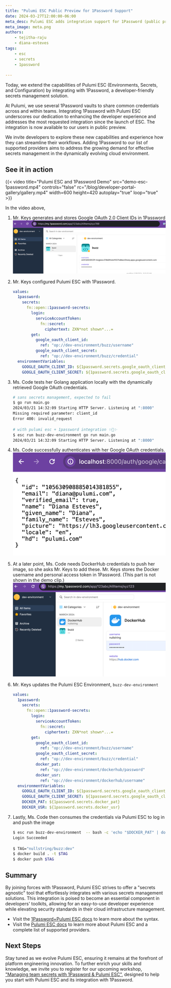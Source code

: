 ```yaml
---
title: "Pulumi ESC Public Preview for 1Password Support"
date: 2024-03-27T12:00:00-06:00
meta_desc: Pulumi ESC adds integration support for 1Password (public preview) to empower developers to work more efficiently and securely using their preferred tooling. 
meta_image: meta.png
authors:
    - tejitha-raju
    - diana-esteves
tags:
    - esc
    - secrets
    - 1password

---
```


Today, we extend the capabilities of Pulumi ESC (Environments, Secrets, and Configuration) by integrating with 1Password, a developer-friendly secrets management solution.

<!--more-->

At Pulumi, we use several 1Password vaults to share common credentials across and within teams. Integrating 1Password with Pulumi ESC underscores our dedication to enhancing the developer experience and addresses the most requested integration since the launch of ESC. The integration is now available to our users in public preview.

We invite developers to explore these new capabilities and experience how they can streamline their workflows. Adding 1Password to our list of supported providers aims to address the growing demand for effective secrets management in the dynamically evolving cloud environment.  

## See it in action

{{< video title="Pulumi ESC and 1Password Demo" src="demo-esc-1password.mp4" controls="false" rc="/blog/developer-portal-gallery/gallery.mp4" width=600 height=420 autoplay="true" loop="true" >}}

In the video above,  

1. Mr. Keys generates and stores Google OAuth 2.0 Client IDs in 1Password
![Screenshot of OAuth creds stored in 1Password](example-1.png)
2. Mr. Keys configured Pulumi ESC with 1Password.

    ```yaml
    values:
      1password:
        secrets:
          fn::open::1password-secrets:
            login:
              serviceAccountToken:
                fn::secret:
                  ciphertext: ZXN*not shown*...=
            get:
              google_oauth_client_id:
                ref: "op://dev-environment/buzz/username"
              google_oauth_client_secret:
                ref: "op://dev-environment/buzz/credential"
      environmentVariables:
        GOOGLE_OAUTH_CLIENT_ID: ${1password.secrets.google_oauth_client_id}
        GOOGLE_OAUTH_CLIENT_SECRET: ${1password.secrets.google_oauth_client_secret}
    ```

3. Ms. Code tests her Golang application locally with the dynamically retrieved Google OAuth credentials.

    ```bash
    # sans secrets management, expected to fail
    $ go run main.go
    2024/03/21 14:32:09 Starting HTTP Server. Listening at ":8000"
    Missing required parameter: client_id
    Error 400: invalid_request

    # with pulumi esc + 1password integration ✨🔐✨
    $ esc run buzz-dev-environment go run main.go
    2024/03/21 14:32:09 Starting HTTP Server. Listening at ":8000"
    ```

4. Ms. Code successfully authenticates with her Google OAuth credentials.
![Screenshot of successfully obtaining the Google User details](example-2.png)
5. At a later point, Ms. Code needs DockerHub credentials to push her image, so she asks Mr. Keys to add these. Mr. Keys stores the Docker username and personal access token in 1Password. (This part is not shown in the demo clip.)
![Screenshot of DockerHub creds stored in 1Password](example-3.png)
6. Mr. Keys updates the Pulumi ESC Environment, `​​buzz-dev-environment`

    ```yaml
    values:
      1password:
        secrets:
          fn::open::1password-secrets:
            login:
              serviceAccountToken:
                fn::secret:
                  ciphertext: ZXN*not shown*...=
            get:
              google_oauth_client_id:
                ref: "op://dev-environment/buzz/username"
              google_oauth_client_secret:
                ref: "op://dev-environment/buzz/credential"
              docker_pat:
                ref: "op://dev-environment/dockerhub/password"
              docker_usr:
                ref: "op://dev-environment/dockerhub/username"
      environmentVariables:
        GOOGLE_OAUTH_CLIENT_ID: ${1password.secrets.google_oauth_client_id}
        GOOGLE_OAUTH_CLIENT_SECRET: ${1password.secrets.google_oauth_client_secret}
        DOCKER_PAT: ${1password.secrets.docker_pat}
        DOCKER_USR: ${1password.secrets.docker_usr}
    ```

7. Lastly, Ms. Code then consumes the credentials via Pulumi ESC to log in and push the image

    ```bash
    $ esc run buzz-dev-environment  -- bash -c 'echo "$DOCKER_PAT" | docker login -u $DOCKER_USR --password-stdin'
    Login Succeeded

    $ TAG="nullstring/buzz:dev"
    $ docker build . -t $TAG
    $ docker push $TAG
    ```

## Summary

By joining forces with 1Password, Pulumi ESC strives to offer a "secrets agnostic" tool that effortlessly integrates with various secrets management solutions. This integration is poised to become an essential component in developers' toolkits, allowing for an easy-to-use developer experience while elevating security standards in their cloud infrastructure management.

* Visit the [1Password+Pulumi ESC docs](https://www.pulumi.com/docs/esc/providers/1password-secrets/) to learn more about the syntax.
* Visit the [Pulumi ESC docs](https://www.pulumi.com/docs/esc/environments/ ) to learn more about Pulumi ESC and a complete list of supported providers.

## Next Steps

Stay tuned as we evolve Pulumi ESC, ensuring it remains at the forefront of platform engineering innovation. To further enrich your skills and knowledge, we invite you to register for our upcoming workshop, ["Managing team secrets with 1Password & Pulumi ESC"](https://www.pulumi.com/resources/managing-team-secrets-1password-pulumi-esc/), designed to help you start with Pulumi ESC and its integration with 1Password.
